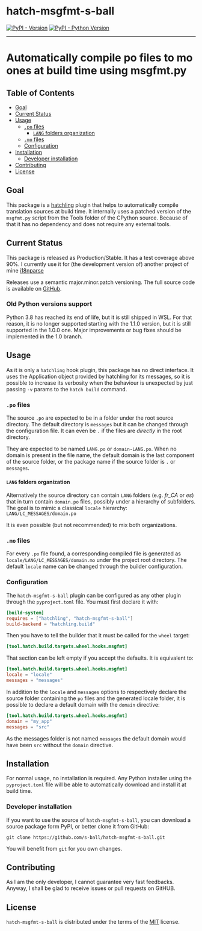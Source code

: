 # hatch-msgfmt-s-ball

[![PyPI - Version](https://img.shields.io/pypi/v/hatch-msgfmt-s-ball.svg)](https://pypi.org/project/hatch-msgfmt-s-ball)
[![PyPI - Python Version](https://img.shields.io/pypi/pyversions/hatch-msgfmt-s-ball.svg)](https://pypi.org/project/hatch-msgfmt-s-ball)

-----

# Automatically compile po files to mo ones at build time using msgfmt.py

## Table of Contents

<!-- TOC 
* [hatch-msgfmt-s-ball](#hatch-msgfmt-s-ball)
* [Automatically compile po files to mo ones at build time using msgfmt.py](#automatically-compile-po-files-to-mo-ones-at-build-time-using-msgfmtpy)
  * [Table of Contents](#table-of-contents)
-->
  * [Goal](#goal)
  * [Current Status](#current-status)
  * [Usage](#usage)
    * [`.po` files](#po-files)
      * [`LANG` folders organization](#lang-folders-organization)
    * [`.mo` files](#mo-files)
    * [Configuration](#configuration)
  * [Installation](#installation)
    * [Developer installation](#developer-installation)
  * [Contributing](#contributing)
  * [License](#license)
<!-- TOC -->

## Goal
This package is a [hatchling](https://pypi.org/project/hatchling)
plugin that helps to automatically compile
translation sources at build time.
It internally uses a patched version of
the `msgfmt.py` script from the Tools folder of the CPython
source. Because of that it has no dependency and does not require any external
tools.

## Current Status

This package is released as Production/Stable. It has a test coverage
above 90%. I
currently use it for (the development version of) 
another project of mine [i18nparse](https://github.com/s-ball/i18nparse)

Releases use a semantic major.minor.patch versioning. The full source code
is available on [GitHub](https://github.com/s-ball/hatch-msgfmt-s-ball.git).

### Old Python versions support

Python 3.8 has reached its end of life, but it is still shipped in WSL. For
that reason, it is no longer supported starting with the 1.1.0 version, but
it is still supported in the 1.0.0 one. Major improvements or bug fixes should
be implemented in the 1.0 branch.

## Usage

As it is only a `hatchling` hook plugin, this package has no direct interface.
It uses the Application object provided by hatchling for its messages,
so it is possible to increase its verbosity when
the behaviour is unexpected by just passing `-v` params to the `hatch build`
command.

### `.po` files

The source `.po` are expected to be in a folder under the root source
directory. The default directory is `messages` but it can be changed through 
the configuration file. It can even be `.` if the files are
*directly* in the root directory.

They are expected to be named `LANG.po` or `domain-LANG.po`. When no domain
is present in the file name, the default domain is the last component of the
source folder, or the package name if the source folder is `.` or `messages`.

#### `LANG` folders organization

Alternatively the source directory can contain `LANG` folders (e.g. *fr_CA*
or *es*) that in turn contain `domain.po` files, possibly under a hierarchy
of subfolders. The goal is to mimic a classical `locale` hierarchy:
`LANG/LC_MESSAGES/domain.po`

It is even possible (but not recommended) to mix both organizations.

### `.mo` files

For every `.po` file found, a corresponding compiled file is generated as
`locale/LANG/LC_MESSAGES/domain.mo` under the project root directory. The default
`locale` name can be changed through the builder configuration.

### Configuration

The `hatch-msgfmt-s-ball` plugin can be configured as any other plugin through
the `pyproject.toml` file. You must first declare it with:

```toml
[build-system]
requires = ["hatchling", "hatch-msgfmt-s-ball"]
build-backend = "hatchling.build"
```

Then you have to tell the builder that it must be called for the `wheel`
target:

```toml
[tool.hatch.build.targets.wheel.hooks.msgfmt]
```

That section can be left empty if you accept the defaults. It is equivalent
to:

```toml
[tool.hatch.build.targets.wheel.hooks.msgfmt]
locale = "locale"
messages = "messages"
```

In addition to the `locale` and `messages` options to respectively declare the
source folder containing the `po` files and the generated locale folder, it is
possible to declare a default domain with the `domain` directive:

```toml
[tool.hatch.build.targets.wheel.hooks.msgfmt]
domain = "my_app"
messages = "src"
```
As the messages folder is not named `messages` the default domain would have
been `src` without the `domain` directive.

## Installation

For normal usage, no installation is required. Any Python installer using
the `pyproject.toml` file will be able to automatically download and install
it at build time.

### Developer installation

If you want to use the source of `hatch-msgfmt-s-ball`, you can download a source
package form PyPI, or better clone it from GitHub:

```commandline
git clone https://github.com/s-ball/hatch-msgfmt-s-ball.git
```

You will benefit from `git` for you own changes.

## Contributing

As I am the only developer, I cannot guarantee very 
fast feedbacks. Anyway, I shall be glad to receive issues or pull requests
on GitHUB.

## License

`hatch-msgfmt-s-ball` is distributed under the terms of the [MIT](https://spdx.org/licenses/MIT.html) license.
